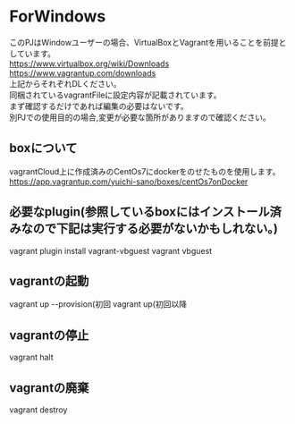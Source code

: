 # ForWindows
このPJはWindowユーザーの場合、VirtualBoxとVagrantを用いることを前提としています。  
https://www.virtualbox.org/wiki/Downloads  
https://www.vagrantup.com/downloads  
上記からそれぞれDLください。  
同梱されているvagrantFileに設定内容が記載されています。  
まず確認するだけであれば編集の必要はないです。  
別PJでの使用目的の場合,変更が必要な箇所がありますので確認ください。
## boxについて
 vagrantCloud上に作成済みのCentOs7にdockerをのせたものを使用します。
 https://app.vagrantup.com/yuichi-sano/boxes/centOs7onDocker
 
## 必要なplugin(参照しているboxにはインストール済みなので下記は実行する必要がないかもしれない。)
 vagrant plugin install vagrant-vbguest
 vagrant vbguest
## vagrantの起動
 vagrant up --provision(初回
 vagrant up(初回以降
## vagrantの停止
 vagrant halt
## vagrantの廃棄
 vagrant destroy


